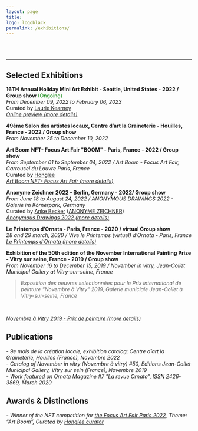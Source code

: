 ```yaml
---
layout: page
title:
logo: logoblack
permalink: /exhibitions/
---
```


<br> <br>

******

## Selected Exhibitions 


**16TH Annual Holiday Mini Art Exhibit - Seattle, United States - 2022 / Group show** <span style="color: green;"> (Ongoing)</span>
<br>
*From December 09, 2022 to February 06, 2023* <br>
<span style="color: black;"> 
Curated by [Laurie Kearney](https://ghostgalleryshop.com/)  </span> <br>
[*Online preview (more details)*](https://ghostgalleryshop.com/16th-annual-mini-art-exhibit-a-m)
<br>

**49ème Salon des artistes locaux, Centre d’art la Graineterie - Houilles, France - 2022 / Group show** 
<br>
*From November 25 to December 10, 2022* <br>


**Art Boom NFT- Focus Art Fair "BOOM" - Paris, France - 2022 / Group show** 
<br>
*From September 01 to September 04, 2022 / Art Boom - Focus Art Fair, Carrousel du Louvre Paris, France* <br>
<span style="color: black;"> 
Curated by [Honglee](https://fr.curatorhonglee.com/)  </span> <br>
[*Art Boom NFT- Focus Art Fair (more details)*](https://www.focusartfair.net/nft)
<br>

**Anonyme Zeichner 2022 - Berlin, Germany - 2022/ Group show** 
<br>
*From June 18 to August 24, 2022 / ANONYMOUS DRAWINGS 2022 - Galerie im Körnerpark, Germany* <br>
Curated by [Anke Becker](https://www.anke-becker.de) ([ANONYME ZEICHNER](https://www.anonyme-zeichner.de/))<br>
[*Anonymous Drawings 2022 (more details)*](https://galerie-im-koernerpark.de/en/exhibitions/anonyme-zeichner-2022)
<br>

**Le Printemps d’Ornata - Paris, France - 2020 / virtual Group show** 
<br>
*28 and 29 march, 2020 / Vive le Printemps (virtuel) d’Ornata - Paris, France* <br>
[*Le Printemps d’Ornata (more details)*](https://www.facebook.com/EurydemaOrnata/)
<br>

**Exhibition of the 50th edition of the November International Painting Prize - Vitry sur seine, France - 2019 / Group show** <br>
*From November 16 to December 15, 2019  / November in vitry, Jean-Collet Municipal Gallery at Vitry-sur-seine, France*
 > *Exposition des oeuvres selectionnées pour le Prix international de peinture "Novembre à Vitry" 2019, Galerie municiale Jean-Collet à Vitry-sur-seine, France*
<br>

[*Novembre à Vitry 2019 - Prix de peinture (more details)*](https://galerie.vitry94.fr/3476-19217/expositions/details/fiche/une-annee-en-peinture-acte-5-novembre-a-vitry-2019-prix-de-peinture.htm)


## Publications

*- 9e mois de la création locale, exhibition catalog; Centre d’art la Graineterie, Houilles (France), Novembre 2022* <br>
*- Catalog of November in vitry (Novembre à vitry) #50, Editions Jean-Collet Municipal Gallery, Vitry sur sein (France), Novembre 2019* <br>
*- Work featured on Ornata Magazine #7 "La revue Ornata", ISSN 2426-3869, March 2020* <br>

## Awards & Distinctions

*- Winner of the NFT competition for [the Focus Art Fair Paris 2022](https://www.focusartfair.net/nft), Theme: “Art Boom”, Curated by [Honglee curator](https://fr.curatorhonglee.com/)* <br>









